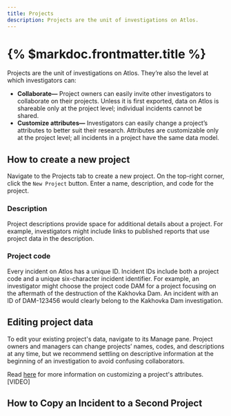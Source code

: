 ```yaml
---
title: Projects
description: Projects are the unit of investigations on Atlos.
---
```


# {% $markdoc.frontmatter.title %}

Projects are the unit of investigations on Atlos. They’re also the level at which investigators can: 
- **Collaborate—** Project owners can easily invite other investigators to collaborate on their projects. Unless it is first exported, data on Atlos is shareable only at the project level; individual incidents cannot be shared. 
- **Customize attributes—** Investigators can easily change a project’s attributes to better suit their research. Attributes are customizable only at the project level; all incidents in a project have the same data model.

## How to create a new project 
Navigate to the Projects tab to create a new project. On the top-right corner, click the `New Project` button. Enter a name, description, and code for the project. 

### Description 
Project descriptions provide space for additional details about a project. For example, investigators might include links to published reports that use project data in the description. 

### Project code
Every incident on Atlos has a unique ID. Incident IDs include both a project code and a unique six-character incident identifier. For example, an investigator might choose the project code DAM for a project focusing on the aftermath of the destruction of the Kakhovka Dam. An incident with an ID of DAM-123456 would clearly belong to the Kakhovka Dam investigation. 

## Editing project data
To edit your existing project's data, navigate to its Manage pane. Project owners and managers can change projects’ names, codes, and descriptions at any time, but we recommend settling on descriptive information at the beginning of an investigation to avoid confusing collaborators. 

Read [here](/docs/attributes#how-to-customize-attributes) for more information on customizing a project's attributes. 
[VIDEO]

## How to Copy an Incident to a Second Project
